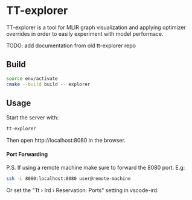 # TT-explorer

TT-explorer is a tool for MLIR graph visualization and applying optimizer overrides in order to easily experiment with model performace.

TODO: add documentation from old tt-explorer repo

## Build
```bash
source env/activate
cmake --build build -- explorer
```

## Usage
Start the server with:
```bash
tt-explorer
```

Then open http://localhost:8080 in the browser.

#### Port Forwarding
P.S.
If using a remote machine make sure to forward the 8080 port. E.g:
```bash
ssh -L 8080:localhost:8080 user@remote-machine
```
Or set the "Tt › Ird › Reservation: Ports" setting in vscode-ird.

